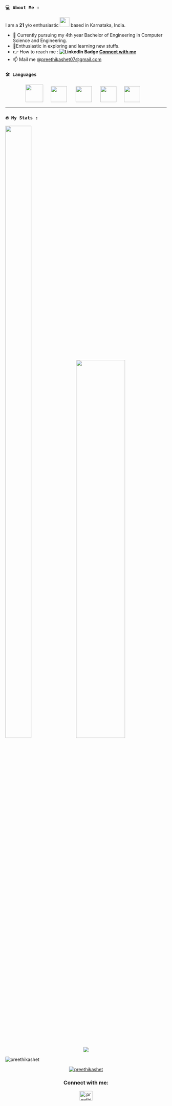 ### `💻 About Me :`

I am a __21__ y/o enthusiastic <img src="https://media.giphy.com/media/WUlplcMpOCEmTGBtBW/giphy.gif" width="30"> based in Karnataka, India.
- 📗 Currently pursuing my 4th year Bachelor of Engineering in Computer Science and Engineering.
- 🌱Enthusiastic in exploring and learning new stuffs.
- 👉 How to reach me : **![LinkedIn Badge](https://img.shields.io/badge/LinkedIn-blue?logo=linkedin&logoColor=white&style=plastic)&nbsp;[Connect with me](https://www.linkedin.com/in/preethika-shet-120238231/)**
- 📫 Mail me @[preethikashet07@gmail.com](𝚖𝚊𝚒𝚕𝚝𝚘:preethikashet07@𝚐𝚖𝚊𝚒𝚕.𝚌𝚘𝚖)

### `🛠️ Languages`

<p align="center" dir="auto">
  <a target="_blank" rel="noopener noreferrer nofollow" href="https://camo.githubusercontent.com/d4642b1fb5a084e324973c450699a91866e0471fa93351eefa98f5383e342d27/68747470733a2f2f7777772e7376677265706f2e636f6d2f73686f772f3334393430322f68746d6c352e737667"><img src="https://www.svgrepo.com/show/373528/cpp3.svg" height="55px" data-canonical-src="https://www.svgrepo.com/show/349402/html5.svg" style="max-width: 100%;"></a>
  &nbsp;&nbsp;&nbsp;&nbsp;
    <a target="_blank" rel="noopener noreferrer nofollow" href="https://camo.githubusercontent.com/d4642b1fb5a084e324973c450699a91866e0471fa93351eefa98f5383e342d27/68747470733a2f2f7777772e7376677265706f2e636f6d2f73686f772f3334393430322f68746d6c352e737667"><img src="https://www.svgrepo.com/show/349402/html5.svg" height="50px" data-canonical-src="https://www.svgrepo.com/show/349402/html5.svg" style="max-width: 100%;"></a>
    &nbsp;&nbsp;&nbsp;&nbsp;&nbsp;
    <a target="_blank" rel="noopener noreferrer nofollow" href="https://camo.githubusercontent.com/1fed07091d02bc63d741c771bc8a423fe660c8f5fab7a4ea49655c3499a3080d/68747470733a2f2f7777772e7376677265706f2e636f6d2f73686f772f3334393431392f6a6176617363726970742e737667"><img src="https://www.svgrepo.com/show/349419/javascript.svg" height="50px" data-canonical-src="https://www.svgrepo.com/show/349419/javascript.svg" style="max-width: 90%;"></a>
    &nbsp;&nbsp;&nbsp;&nbsp;&nbsp;
    <a target="_blank" rel="noopener noreferrer nofollow" href="https://camo.githubusercontent.com/292f45fc7b9bab8b56ca45bd26dc3ec29b84b4641d3b3c272b1a9455af0e640e/68747470733a2f2f7777772e7376677265706f2e636f6d2f73686f772f3337343031362f707974686f6e2e737667"><img src="https://www.svgrepo.com/show/374016/python.svg" height="50px" data-canonical-src="https://www.svgrepo.com/show/374016/python.svg" style="max-width: 100%;"></a>
    &nbsp;&nbsp;&nbsp;&nbsp;    
    <a target="_blank" rel="noopener noreferrer nofollow" href="https://camo.githubusercontent.com/292f45fc7b9bab8b56ca45bd26dc3ec29b84b4641d3b3c272b1a9455af0e640e/68747470733a2f2f7777772e7376677265706f2e636f6d2f73686f772f3337343031362f707974686f6e2e737667"><img src="https://www.svgrepo.com/show/452234/java.svg" height="50px" data-canonical-src="https://www.svgrepo.com/svg/452234/java.svg" style="max-width: 100%;"></a>
    &nbsp;&nbsp;&nbsp;&nbsp;    
</p>

___

 ### ` 🔥 My Stats : `
 


<div class='container'>
<img style="height: 70%; width: 40%;" class="img" src="https://github-readme-stats.vercel.app/api/top-langs/?username=preethikashet&theme=radical&layout=compact" />
&nbsp;
&nbsp;
<img style="height: auto; width: 55%;" class="img" src="https://github-readme-stats.vercel.app/api?username=preethikashet&show_icons=true&theme=radical" /></div>
</div>
  
  
<div align="center">
  <a href="http://github-readme-streak-stats.herokuapp.com?user=preethikashet&theme=dark">
  <img align="center" src="http://github-readme-streak-stats.herokuapp.com?user=preethikashet&theme=radical" />
</a>

<p align="left"> <img src="https://komarev.com/ghpvc/?username=preethikashet&label=Profile%20views&color=0e75b6&style=flat" alt="preethikashet" /> </p>

<p align="center"> 
<a href="https://github.com/ryo-ma/github-profile-trophy"><img src="https://github-profile-trophy.vercel.app/?username=preethikashet" alt="preethikashet" /></a> 
</p>


<h3 align="center">Connect with me:</h3>
<p align="center">
<a href="https://www.linkedin.com/in/preethika-shet-120238231/" target="blank"><img align="center" src="https://raw.githubusercontent.com/rahuldkjain/github-profile-readme-generator/master/src/images/icons/Social/linked-in-alt.svg" alt="preethika-shet-120238231" height="30" width="40" /></a>
</p>
